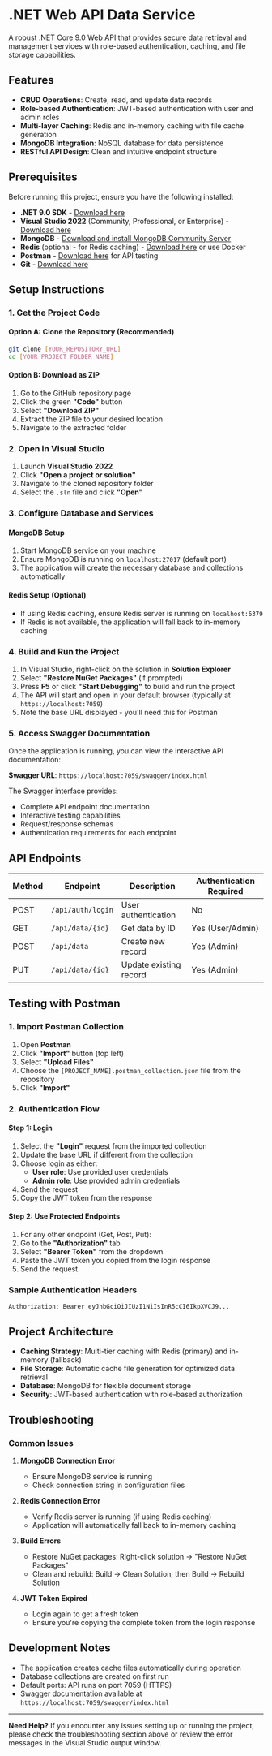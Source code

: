 # .NET Web API Data Service

A robust .NET Core 9.0 Web API that provides secure data retrieval and management services with role-based authentication, caching, and file storage capabilities.

## Features

- **CRUD Operations**: Create, read, and update data records
- **Role-based Authentication**: JWT-based authentication with user and admin roles
- **Multi-layer Caching**: Redis and in-memory caching with file cache generation
- **MongoDB Integration**: NoSQL database for data persistence
- **RESTful API Design**: Clean and intuitive endpoint structure

## Prerequisites

Before running this project, ensure you have the following installed:

- **.NET 9.0 SDK** - [Download here](https://dotnet.microsoft.com/download/dotnet/9.0)
- **Visual Studio 2022** (Community, Professional, or Enterprise) - [Download here](https://visualstudio.microsoft.com/downloads/)
- **MongoDB** - [Download and install MongoDB Community Server](https://www.mongodb.com/try/download/community)
- **Redis** (optional - for Redis caching) - [Download here](https://redis.io/download) or use Docker
- **Postman** - [Download here](https://www.postman.com/downloads/) for API testing
- **Git** - [Download here](https://git-scm.com/downloads)

## Setup Instructions

### 1. Get the Project Code

#### Option A: Clone the Repository (Recommended)
```bash
git clone [YOUR_REPOSITORY_URL]
cd [YOUR_PROJECT_FOLDER_NAME]
```

#### Option B: Download as ZIP
1. Go to the GitHub repository page
2. Click the green **"Code"** button
3. Select **"Download ZIP"**
4. Extract the ZIP file to your desired location
5. Navigate to the extracted folder

### 2. Open in Visual Studio

1. Launch **Visual Studio 2022**
2. Click **"Open a project or solution"**
3. Navigate to the cloned repository folder
4. Select the `.sln` file and click **"Open"**

### 3. Configure Database and Services

#### MongoDB Setup
1. Start MongoDB service on your machine
2. Ensure MongoDB is running on `localhost:27017` (default port)
3. The application will create the necessary database and collections automatically

#### Redis Setup (Optional)
- If using Redis caching, ensure Redis server is running on `localhost:6379`
- If Redis is not available, the application will fall back to in-memory caching

### 4. Build and Run the Project

1. In Visual Studio, right-click on the solution in **Solution Explorer**
2. Select **"Restore NuGet Packages"** (if prompted)
3. Press **F5** or click **"Start Debugging"** to build and run the project
4. The API will start and open in your default browser (typically at `https://localhost:7059`)
5. Note the base URL displayed - you'll need this for Postman

### 5. Access Swagger Documentation

Once the application is running, you can view the interactive API documentation:

**Swagger URL**: `https://localhost:7059/swagger/index.html`

The Swagger interface provides:
- Complete API endpoint documentation
- Interactive testing capabilities
- Request/response schemas
- Authentication requirements for each endpoint

## API Endpoints

| Method | Endpoint | Description | Authentication Required |
|--------|----------|-------------|------------------------|
| POST | `/api/auth/login` | User authentication | No |
| GET | `/api/data/{id}` | Get data by ID | Yes (User/Admin) |
| POST | `/api/data` | Create new record | Yes (Admin) |
| PUT | `/api/data/{id}` | Update existing record | Yes (Admin) |

## Testing with Postman

### 1. Import Postman Collection

1. Open **Postman**
2. Click **"Import"** button (top left)
3. Select **"Upload Files"**
4. Choose the `[PROJECT_NAME].postman_collection.json` file from the repository
5. Click **"Import"**

### 2. Authentication Flow

#### Step 1: Login
1. Select the **"Login"** request from the imported collection
2. Update the base URL if different from the collection
3. Choose login as either:
   - **User role**: Use provided user credentials
   - **Admin role**: Use provided admin credentials
4. Send the request
5. Copy the JWT token from the response

#### Step 2: Use Protected Endpoints
1. For any other endpoint (Get, Post, Put):
2. Go to the **"Authorization"** tab
3. Select **"Bearer Token"** from the dropdown
4. Paste the JWT token you copied from the login response
5. Send the request

### Sample Authentication Headers
```
Authorization: Bearer eyJhbGciOiJIUzI1NiIsInR5cCI6IkpXVCJ9...
```

## Project Architecture

- **Caching Strategy**: Multi-tier caching with Redis (primary) and in-memory (fallback)
- **File Storage**: Automatic cache file generation for optimized data retrieval
- **Database**: MongoDB for flexible document storage
- **Security**: JWT-based authentication with role-based authorization

## Troubleshooting

### Common Issues

1. **MongoDB Connection Error**
   - Ensure MongoDB service is running
   - Check connection string in configuration files

2. **Redis Connection Error**
   - Verify Redis server is running (if using Redis caching)
   - Application will automatically fall back to in-memory caching

3. **Build Errors**
   - Restore NuGet packages: Right-click solution → "Restore NuGet Packages"
   - Clean and rebuild: Build → Clean Solution, then Build → Rebuild Solution

4. **JWT Token Expired**
   - Login again to get a fresh token
   - Ensure you're copying the complete token from the login response

## Development Notes

- The application creates cache files automatically during operation
- Database collections are created on first run
- Default ports: API runs on port 7059 (HTTPS)
- Swagger documentation available at `https://localhost:7059/swagger/index.html`

---

**Need Help?** If you encounter any issues setting up or running the project, please check the troubleshooting section above or review the error messages in the Visual Studio output window.

